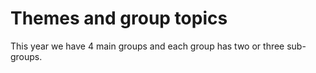 # Themes and group topics

This year we have 4 main groups and each group has two or three sub-groups.

